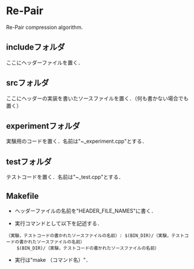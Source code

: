 # Re-Pair
Re-Pair compression algorithm.

## includeフォルダ
ここにヘッダーファイルを置く．

## srcフォルダ
ここにヘッダーの実装を書いたソースファイルを置く．（何も書かない場合でも置く）

## experimentフォルダ
実験用のコードを置く．名前は"~_experiment.cpp"とする．

## testフォルダ
テストコードを置く．名前は"~_test.cpp"とする．

## Makefile
- ヘッダーファイルの名前を"HEADER_FILE_NAMES"に書く．

- 実行コマンドとして以下を記述する．

```dif_makefile
（実験，テストコードの書かれたソースファイルの名前）: $(BIN_DIR)/（実験，テストコードの書かれたソースファイルの名前）
    $(BIN_DIR)/（実験，テストコードの書かれたソースファイルの名前）
```

- 実行は"make （コマンド名）"．

